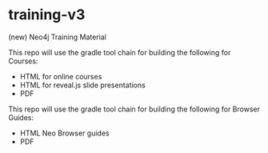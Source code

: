 # training-v3
(new) Neo4j Training Material

This repo will use the gradle tool chain for building the following for Courses:

- HTML for online courses
- HTML for reveal.js slide presentations
- PDF


This repo will use the gradle tool chain for building the following for Browser Guides:

- HTML Neo Browser guides 
- PDF